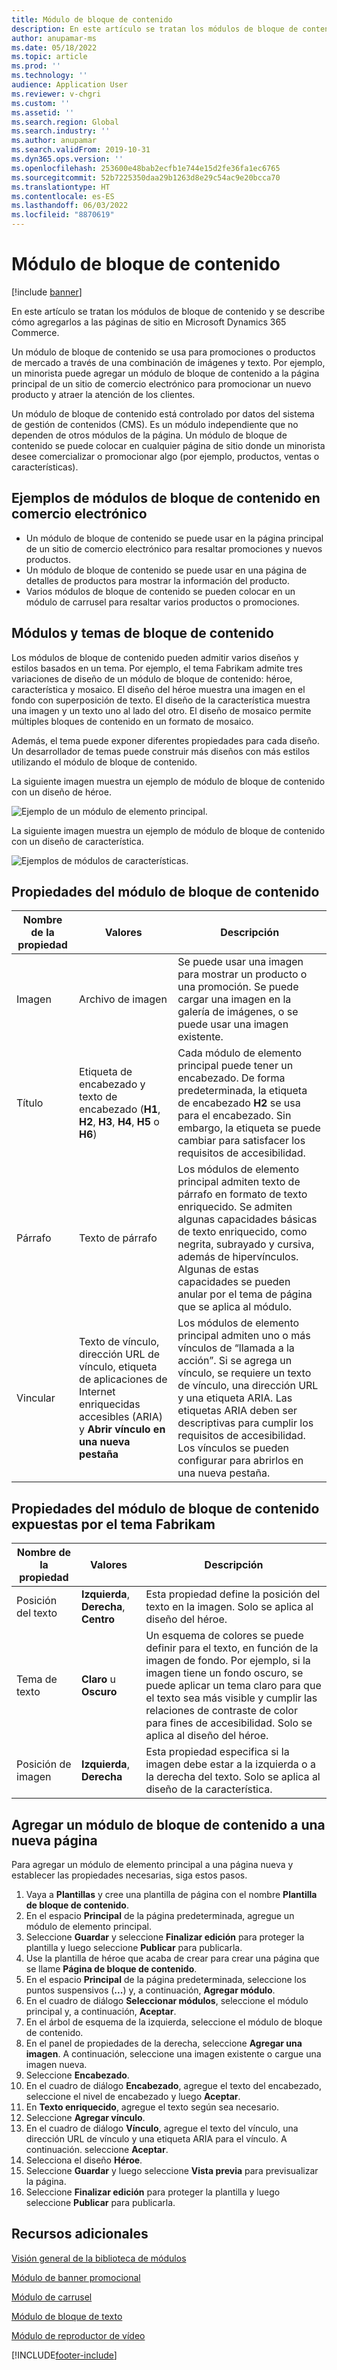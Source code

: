 ```yaml
---
title: Módulo de bloque de contenido
description: En este artículo se tratan los módulos de bloque de contenido y se describe cómo agregarlos a las páginas de sitio en Microsoft Dynamics 365 Commerce.
author: anupamar-ms
ms.date: 05/18/2022
ms.topic: article
ms.prod: ''
ms.technology: ''
audience: Application User
ms.reviewer: v-chgri
ms.custom: ''
ms.assetid: ''
ms.search.region: Global
ms.search.industry: ''
ms.author: anupamar
ms.search.validFrom: 2019-10-31
ms.dyn365.ops.version: ''
ms.openlocfilehash: 253600e48bab2ecfb1e744e15d2fe36fa1ec6765
ms.sourcegitcommit: 52b7225350daa29b1263d8e29c54ac9e20bcca70
ms.translationtype: HT
ms.contentlocale: es-ES
ms.lasthandoff: 06/03/2022
ms.locfileid: "8870619"
---
```

# <a name="content-block-module"></a>Módulo de bloque de contenido

[!include [banner](includes/banner.md)]

En este artículo se tratan los módulos de bloque de contenido y se describe cómo agregarlos a las páginas de sitio en Microsoft Dynamics 365 Commerce.

Un módulo de bloque de contenido se usa para promociones o productos de mercado a través de una combinación de imágenes y texto. Por ejemplo, un minorista puede agregar un módulo de bloque de contenido a la página principal de un sitio de comercio electrónico para promocionar un nuevo producto y atraer la atención de los clientes.

Un módulo de bloque de contenido está controlado por datos del sistema de gestión de contenidos (CMS). Es un módulo independiente que no dependen de otros módulos de la página. Un módulo de bloque de contenido se puede colocar en cualquier página de sitio donde un minorista desee comercializar o promocionar algo (por ejemplo, productos, ventas o características).

## <a name="examples-of-content-block-module-in-e-commerce"></a>Ejemplos de módulos de bloque de contenido en comercio electrónico

- Un módulo de bloque de contenido se puede usar en la página principal de un sitio de comercio electrónico para resaltar promociones y nuevos productos.
- Un módulo de bloque de contenido se puede usar en una página de detalles de productos para mostrar la información del producto.
- Varios módulos de bloque de contenido se pueden colocar en un módulo de carrusel para resaltar varios productos o promociones.

## <a name="content-block-modules-and-themes"></a>Módulos y temas de bloque de contenido

Los módulos de bloque de contenido pueden admitir varios diseños y estilos basados en un tema. Por ejemplo, el tema Fabrikam admite tres variaciones de diseño de un módulo de bloque de contenido: héroe, característica y mosaico. El diseño del héroe muestra una imagen en el fondo con superposición de texto. El diseño de la característica muestra una imagen y un texto uno al lado del otro. El diseño de mosaico permite múltiples bloques de contenido en un formato de mosaico.

Además, el tema puede exponer diferentes propiedades para cada diseño. Un desarrollador de temas puede construir más diseños con más estilos utilizando el módulo de bloque de contenido.

La siguiente imagen muestra un ejemplo de módulo de bloque de contenido con un diseño de héroe.

![Ejemplo de un módulo de elemento principal.](./media/Hero.PNG)

La siguiente imagen muestra un ejemplo de módulo de bloque de contenido con un diseño de característica.

![Ejemplos de módulos de características.](./media/Feature.PNG)

## <a name="content-block-module-properties"></a>Propiedades del módulo de bloque de contenido

| Nombre de la propiedad  | Valores | Descripción |
|----------------|--------|-------------|
| Imagen          | Archivo de imagen | Se puede usar una imagen para mostrar un producto o una promoción. Se puede cargar una imagen en la galería de imágenes, o se puede usar una imagen existente. |
| Título        | Etiqueta de encabezado y texto de encabezado (**H1**, **H2**, **H3**, **H4**, **H5** o **H6**) | Cada módulo de elemento principal puede tener un encabezado. De forma predeterminada, la etiqueta de encabezado **H2** se usa para el encabezado. Sin embargo, la etiqueta se puede cambiar para satisfacer los requisitos de accesibilidad. |
| Párrafo      | Texto de párrafo | Los módulos de elemento principal admiten texto de párrafo en formato de texto enriquecido. Se admiten algunas capacidades básicas de texto enriquecido, como negrita, subrayado y cursiva, además de hipervínculos. Algunas de estas capacidades se pueden anular por el tema de página que se aplica al módulo. |
| Vincular           | Texto de vínculo, dirección URL de vínculo, etiqueta de aplicaciones de Internet enriquecidas accesibles (ARIA) y **Abrir vínculo en una nueva pestaña** | Los módulos de elemento principal admiten uno o más vínculos de “llamada a la acción”. Si se agrega un vínculo, se requiere un texto de vínculo, una dirección URL y una etiqueta ARIA. Las etiquetas ARIA deben ser descriptivas para cumplir los requisitos de accesibilidad. Los vínculos se pueden configurar para abrirlos en una nueva pestaña. |

## <a name="content-block-module-properties-exposed-by-the-fabrikam-theme"></a>Propiedades del módulo de bloque de contenido expuestas por el tema Fabrikam 

| Nombre de la propiedad  | Valores | Descripción |
|----------------|--------|-------------|
| Posición del texto | **Izquierda**, **Derecha**, **Centro** | Esta propiedad define la posición del texto en la imagen. Solo se aplica al diseño del héroe. |
| Tema de texto     | **Claro** u **Oscuro** | Un esquema de colores se puede definir para el texto, en función de la imagen de fondo. Por ejemplo, si la imagen tiene un fondo oscuro, se puede aplicar un tema claro para que el texto sea más visible y cumplir las relaciones de contraste de color para fines de accesibilidad. Solo se aplica al diseño del héroe.|
| Posición de imagen       | **Izquierda**, **Derecha** | Esta propiedad especifica si la imagen debe estar a la izquierda o a la derecha del texto. Solo se aplica al diseño de la característica.  |

## <a name="add-a-content-block-module-to-a-new-page"></a>Agregar un módulo de bloque de contenido a una nueva página

Para agregar un módulo de elemento principal a una página nueva y establecer las propiedades necesarias, siga estos pasos.

1. Vaya a **Plantillas** y cree una plantilla de página con el nombre **Plantilla de bloque de contenido**.
1. En el espacio **Principal** de la página predeterminada, agregue un módulo de elemento principal.
1. Seleccione **Guardar** y seleccione **Finalizar edición** para proteger la plantilla y luego seleccione **Publicar** para publicarla.
1. Use la plantilla de héroe que acaba de crear para crear una página que se llame **Página de bloque de contenido**.
1. En el espacio **Principal** de la página predeterminada, seleccione los puntos suspensivos (**...**) y, a continuación, **Agregar módulo**.
1. En el cuadro de diálogo **Seleccionar módulos**, seleccione el módulo principal y, a continuación, **Aceptar**.
1. En el árbol de esquema de la izquierda, seleccione el módulo de bloque de contenido.
1. En el panel de propiedades de la derecha, seleccione **Agregar una imagen**. A continuación, seleccione una imagen existente o cargue una imagen nueva.
1. Seleccione **Encabezado**.
1. En el cuadro de diálogo **Encabezado**, agregue el texto del encabezado, seleccione el nivel de encabezado y luego **Aceptar**.
1. En **Texto enriquecido**, agregue el texto según sea necesario.
1. Seleccione **Agregar vínculo**.
1. En el cuadro de diálogo **Vínculo**, agregue el texto del vínculo, una dirección URL de vínculo y una etiqueta ARIA para el vínculo. A continuación. seleccione **Aceptar**.
1. Selecciona el diseño **Héroe**.
1. Seleccione **Guardar** y luego seleccione **Vista previa** para previsualizar la página.
1. Seleccione **Finalizar edición** para proteger la plantilla y luego seleccione **Publicar** para publicarla. 

## <a name="additional-resources"></a>Recursos adicionales

[Visión general de la biblioteca de módulos](starter-kit-overview.md)

[Módulo de banner promocional](add-alert.md)

[Módulo de carrusel](add-carousel.md)

[Módulo de bloque de texto](add-content-rich-block.md)

[Módulo de reproductor de vídeo](add-video-player.md)


[!INCLUDE[footer-include](../includes/footer-banner.md)]
